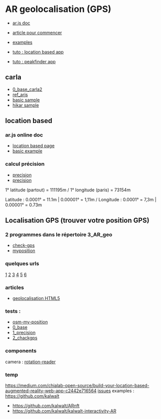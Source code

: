 # AR geolocalisation (GPS)
* [ar.js doc](https://ar-js-org.github.io/AR.js-Docs/)

* [article pour commencer](https://medium.com/chialab-open-source/build-your-location-based-augmented-reality-web-app-c2442e716564)
* [examples](https://github.com/AR-js-org/AR.js/tree/master/aframe/examples/location-based)

* [tuto : location based app](https://medium.com/chialab-open-source/build-your-location-based-augmented-reality-web-app-c2442e716564)
* [tuto : peakfinder app](https://medium.com/chialab-open-source/build-your-location-based-augmented-reality-web-app-c2442e716564)

## carla
* [0_base_carla2](./geo_0_base_carla.html)
* [ref_arjs](./ref_arjs.html)
* [basic sample](./basid_sample.html)
* [hikar sample](./hikar_sample.html)

## location based
### ar.js online doc
* [location based page](https://ar-js-org.github.io/AR.js-Docs/location-based-aframe/)
* [basic example](https://ar-js-org.github.io/AR.js-Docs/location-based-aframe/)
### calcul précision
* [precision](https://fr.wikipedia.org/wiki/Coordonn%C3%A9es_g%C3%A9ographiques)
* [precision](https://www.lexilogos.com/calcul_distances.htm)
  
1° latitude (partout) = 111195m  / 1° longitude (paris) = 73154m

Latitude : 0.0001° = 11.1m | 0.00001° = 1,11m / Longitude : 0.0001° = 7,3m | 0.00001° = 0.73m


## Localisation GPS (trouver votre position GPS)
### 2 programmes dans le répertoire 3_AR_geo
* [check-gps](./check-gps.html)
* [myposition](./myposition.html)

### quelques urls
[1](https://www.coordonnees-gps.fr/ma-position)
[2](https://www.latlong.net/)
[3](https://esri.github.io/html5-geolocation-tool-js/)
[4](https://www.torop.net/coordonnees-gps.php)
[5](https://www.mapsdirections.info/fr/coordonnees-sur-google-map.html)
[6](https://jsfiddle.net/fbqa8fuh/7/)

### articles
- [geolocalisation HTML5](https://www.alsacreations.com/tuto/lire/926-geolocalisation-geolocation-html5.html)

### tests : 
- [osm-my-position](./osm-my-position/index.html)
- [0_base](./geo_0_base.html)
- [1_precision](./geo_1_precision.html)
- [2_chackgps](./geo_2_checkgps.html)


### components
camera : [rotation-reader](https://aframe.io/docs/0.9.0/components/camera.html#reading-position-or-rotation-of-the-camera)

### temp
https://medium.com/chialab-open-source/build-your-location-based-augmented-reality-web-app-c2442e716564
[issues](https://github.com/jeromeetienne/AR.js/issues)
examples : https://github.com/kalwalt
- https://github.com/kalwalt/ARnft
- https://github.com/kalwalt/kalwalt-interactivity-AR
